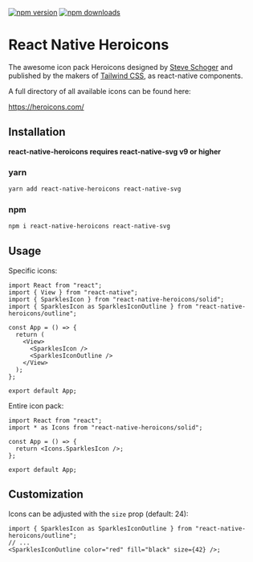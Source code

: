 [![npm version](https://img.shields.io/npm/v/react-native-heroicons.svg)](https://www.npmjs.com/package/react-native-heroicons)
[![npm downloads](https://img.shields.io/npm/dm/react-native-heroicons.svg)](https://www.npmjs.com/package/react-native-heroicons)

# React Native Heroicons

The awesome icon pack Heroicons designed by [Steve Schoger](https://twitter.com/steveschoger) and published by the makers of [Tailwind CSS](https://tailwindcss.com/), as react-native components.

A full directory of all available icons can be found here:

https://heroicons.com/

## Installation

**react-native-heroicons requires react-native-svg v9 or higher**

### yarn

```sh
yarn add react-native-heroicons react-native-svg
```

### npm

```sh
npm i react-native-heroicons react-native-svg
```

## Usage

Specific icons:

```tsx
import React from "react";
import { View } from "react-native";
import { SparklesIcon } from "react-native-heroicons/solid";
import { SparklesIcon as SparklesIconOutline } from "react-native-heroicons/outline";

const App = () => {
  return (
    <View>
      <SparklesIcon />
      <SparklesIconOutline />
    </View>
  );
};

export default App;
```

Entire icon pack:

```tsx
import React from "react";
import * as Icons from "react-native-heroicons/solid";

const App = () => {
  return <Icons.SparklesIcon />;
};

export default App;
```

## Customization

Icons can be adjusted with the `size` prop (default: 24):

```tsx
import { SparklesIcon as SparklesIconOutline } from "react-native-heroicons/outline";
// ...
<SparklesIconOutline color="red" fill="black" size={42} />;
```
